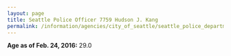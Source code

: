 ```yaml
---
layout: page
title: Seattle Police Officer 7759 Hudson J. Kang
permalink: /information/agencies/city_of_seattle/seattle_police_department/copbook/7759/
---
```


**Age as of Feb. 24, 2016:** 29.0
